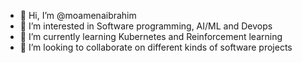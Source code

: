 - 👋 Hi, I’m @moamenaibrahim
- 👀 I’m interested in Software programming, AI/ML and Devops
- 🌱 I’m currently learning Kubernetes and Reinforcement learning
- 💞️ I’m looking to collaborate on different kinds of software projects
